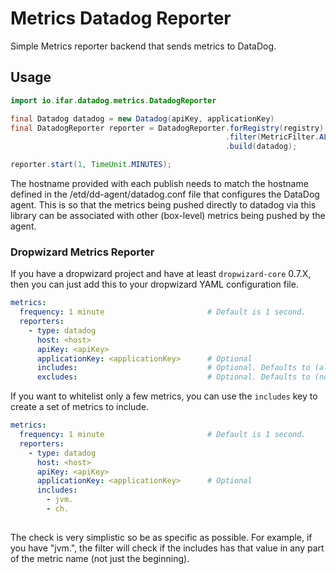 # Metrics Datadog Reporter
Simple Metrics reporter backend that sends metrics to DataDog.

## Usage

~~~java
import io.ifar.datadog.metrics.DatadogReporter

final Datadog datadog = new Datadog(apiKey, applicationKey)
final DatadogReporter reporter = DatadogReporter.forRegistry(registry)
                                                .filter(MetricFilter.ALL)
                                                .build(datadog);

reporter.start(1, TimeUnit.MINUTES);
~~~

The hostname provided with each publish needs to match the hostname defined in the /etd/dd-agent/datadog.conf file
that configures the DataDog agent.  This is so that the metrics being pushed directly to datadog via this library
can be associated with other (box-level) metrics being pushed by the agent.

### Dropwizard Metrics Reporter

If you have a dropwizard project and have at least `dropwizard-core` 0.7.X, 
then you can just add this to your dropwizard YAML configuration file.

~~~yaml
metrics:
  frequency: 1 minute                       # Default is 1 second.
  reporters:
    - type: datadog
      host: <host>
      apiKey: <apiKey>
      applicationKey: <applicationKey>      # Optional
      includes:                             # Optional. Defaults to (all).
      excludes:                             # Optional. Defaults to (none).
~~~

If you want to whitelist only a few metrics, you can use the `includes` key to
create a set of metrics to include. 

~~~yaml
metrics:
  frequency: 1 minute                       # Default is 1 second.
  reporters:
    - type: datadog
      host: <host>
      apiKey: <apiKey>
      applicationKey: <applicationKey>      # Optional
      includes:
        - jvm.
        - ch.
        
~~~

The check is very simplistic so be as specific as possible. For example, if 
you have "jvm.", the filter will check if the includes has that value in any 
part of the metric name (not just the beginning).